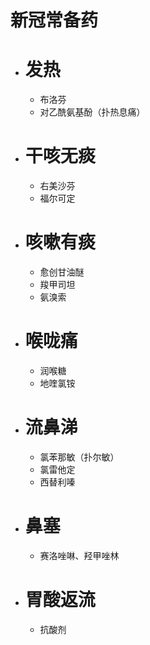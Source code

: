 # 新冠常备药
- # 发热
	- 布洛芬
	- 对乙酰氨基酚（扑热息痛）
- # 干咳无痰
	- 右美沙芬
	- 福尔可定
- # 咳嗽有痰
	- 愈创甘油醚
	- 羧甲司坦
	- 氨溴索
- # 喉咙痛
	- 润喉糖
	- 地喹氯铵
- # 流鼻涕
	- 氯苯那敏（扑尔敏）
	- 氯雷他定
	- 西替利嗪
- # 鼻塞
	- 赛洛唑啉、羟甲唑林
- # 胃酸返流
	- 抗酸剂